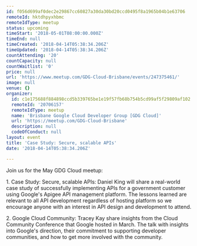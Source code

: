 ```yaml
---
id: f056d699af0dec2e29867cc60827a30da30bd20ccd0495f8a1965b04b1e63706
remoteId: hktdhpyxhbmc
remoteIdType: meetup
status: upcoming
timeStart: '2018-05-01T08:00:00.000Z'
timeEnd: null
timeCreated: '2018-04-14T05:38:34.206Z'
timeUpdated: '2018-04-14T05:38:34.206Z'
countAttending: '20'
countCapacity: null
countWaitlist: '0'
price: null
url: 'https://www.meetup.com/GDG-Cloud-Brisbane/events/247375461/'
image: null
venue: {}
organizer:
  id: c1e175688f884898ccd5b339765be1e19f57fb68b754b5cd99af5f29809af102
  remoteId: '20706157'
  remoteIdType: meetup
  name: 'Brisbane Google Cloud Developer Group [GDG Cloud]'
  url: 'https://meetup.com/GDG-Cloud-Brisbane'
  description: null
  codeOfConduct: null
layout: event
title: 'Case Study: Secure, scalable APIs'
date: '2018-04-14T05:38:34.206Z'

---
```

<p>Join us for the May GDG Cloud meetup:</p> <p>1. Case Study: Secure, scalable APIs: Daniel King will share a real-world case study of successfully implementing APIs for a government customer using Google's Apigee API management platform. The lessons learned are relevant to all API development regardless of hosting platform so we encourage anyone with an interest in API design and development to attend.</p> <p>2. Google Cloud Community: Tracey Kay share insights from the Cloud Community Conference that Google hosted in March. The talk with insights into Google's direction, their commitment to supporting developer communities, and how to get more involved with the community.</p>
